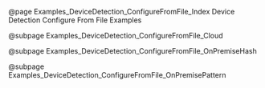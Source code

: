 @page Examples_DeviceDetection_ConfigureFromFile_Index Device Detection Configure From File Examples

@subpage Examples_DeviceDetection_ConfigureFromFile_Cloud

@subpage Examples_DeviceDetection_ConfigureFromFile_OnPremiseHash

@subpage Examples_DeviceDetection_ConfigureFromFile_OnPremisePattern
